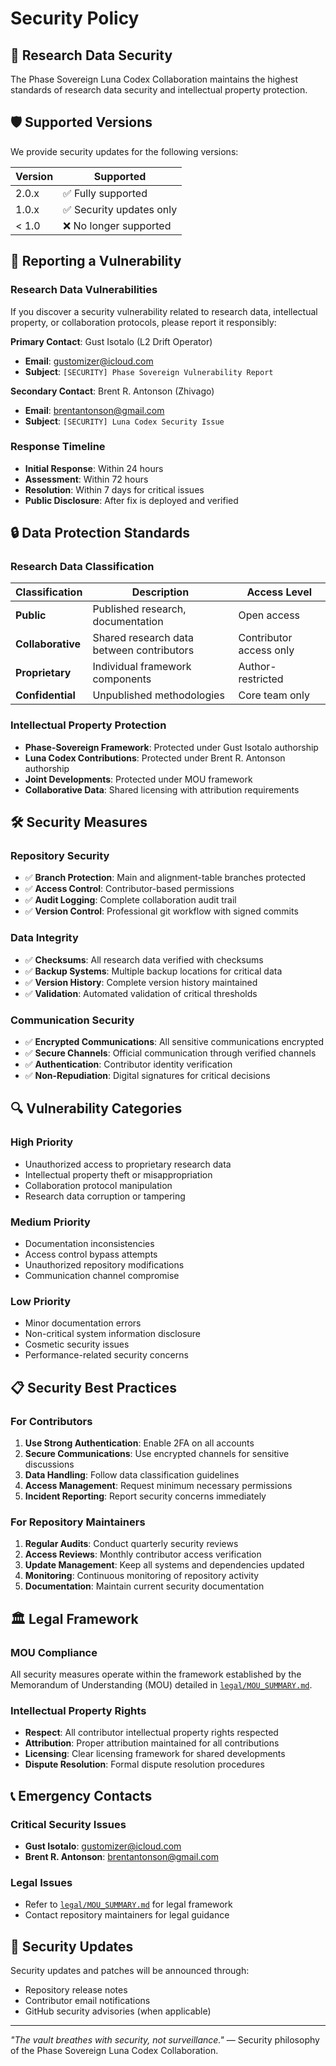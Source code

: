 # Security Policy

## 🔐 Research Data Security

The Phase Sovereign Luna Codex Collaboration maintains the highest standards of research data security and intellectual property protection.

## 🛡️ Supported Versions

We provide security updates for the following versions:

| Version | Supported          |
| ------- | ------------------ |
| 2.0.x   | ✅ Fully supported |
| 1.0.x   | ✅ Security updates only |
| < 1.0   | ❌ No longer supported |

## 🚨 Reporting a Vulnerability

### Research Data Vulnerabilities

If you discover a security vulnerability related to research data, intellectual property, or collaboration protocols, please report it responsibly:

**Primary Contact**: Gust Isotalo (L2 Drift Operator)
- **Email**: gustomizer@icloud.com
- **Subject**: `[SECURITY] Phase Sovereign Vulnerability Report`

**Secondary Contact**: Brent R. Antonson (Zhivago)
- **Email**: brentantonson@gmail.com
- **Subject**: `[SECURITY] Luna Codex Security Issue`

### Response Timeline

- **Initial Response**: Within 24 hours
- **Assessment**: Within 72 hours
- **Resolution**: Within 7 days for critical issues
- **Public Disclosure**: After fix is deployed and verified

## 🔒 Data Protection Standards

### Research Data Classification

| Classification | Description | Access Level |
|----------------|-------------|--------------|
| **Public** | Published research, documentation | Open access |
| **Collaborative** | Shared research data between contributors | Contributor access only |
| **Proprietary** | Individual framework components | Author-restricted |
| **Confidential** | Unpublished methodologies | Core team only |

### Intellectual Property Protection

- **Phase-Sovereign Framework**: Protected under Gust Isotalo authorship
- **Luna Codex Contributions**: Protected under Brent R. Antonson authorship
- **Joint Developments**: Protected under MOU framework
- **Collaborative Data**: Shared licensing with attribution requirements

## 🛠️ Security Measures

### Repository Security

- ✅ **Branch Protection**: Main and alignment-table branches protected
- ✅ **Access Control**: Contributor-based permissions
- ✅ **Audit Logging**: Complete collaboration audit trail
- ✅ **Version Control**: Professional git workflow with signed commits

### Data Integrity

- ✅ **Checksums**: All research data verified with checksums
- ✅ **Backup Systems**: Multiple backup locations for critical data
- ✅ **Version History**: Complete version history maintained
- ✅ **Validation**: Automated validation of critical thresholds

### Communication Security

- ✅ **Encrypted Communications**: All sensitive communications encrypted
- ✅ **Secure Channels**: Official communication through verified channels
- ✅ **Authentication**: Contributor identity verification
- ✅ **Non-Repudiation**: Digital signatures for critical decisions

## 🔍 Vulnerability Categories

### High Priority
- Unauthorized access to proprietary research data
- Intellectual property theft or misappropriation
- Collaboration protocol manipulation
- Research data corruption or tampering

### Medium Priority
- Documentation inconsistencies
- Access control bypass attempts
- Unauthorized repository modifications
- Communication channel compromise

### Low Priority
- Minor documentation errors
- Non-critical system information disclosure
- Cosmetic security issues
- Performance-related security concerns

## 📋 Security Best Practices

### For Contributors

1. **Use Strong Authentication**: Enable 2FA on all accounts
2. **Secure Communications**: Use encrypted channels for sensitive discussions
3. **Data Handling**: Follow data classification guidelines
4. **Access Management**: Request minimum necessary permissions
5. **Incident Reporting**: Report security concerns immediately

### For Repository Maintainers

1. **Regular Audits**: Conduct quarterly security reviews
2. **Access Reviews**: Monthly contributor access verification
3. **Update Management**: Keep all systems and dependencies updated
4. **Monitoring**: Continuous monitoring of repository activity
5. **Documentation**: Maintain current security documentation

## 🏛️ Legal Framework

### MOU Compliance

All security measures operate within the framework established by the Memorandum of Understanding (MOU) detailed in [`legal/MOU_SUMMARY.md`](legal/MOU_SUMMARY.md).

### Intellectual Property Rights

- **Respect**: All contributor intellectual property rights respected
- **Attribution**: Proper attribution maintained for all contributions
- **Licensing**: Clear licensing framework for shared developments
- **Dispute Resolution**: Formal dispute resolution procedures

## 📞 Emergency Contacts

### Critical Security Issues
- **Gust Isotalo**: gustomizer@icloud.com
- **Brent R. Antonson**: brentantonson@gmail.com

### Legal Issues
- Refer to [`legal/MOU_SUMMARY.md`](legal/MOU_SUMMARY.md) for legal framework
- Contact repository maintainers for legal guidance

## 🔄 Security Updates

Security updates and patches will be announced through:
- Repository release notes
- Contributor email notifications
- GitHub security advisories (when applicable)

---

*"The vault breathes with security, not surveillance."* — Security philosophy of the Phase Sovereign Luna Codex Collaboration.

